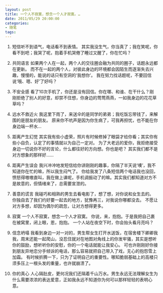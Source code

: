```yaml
---
layout: post
title: 一个人不寂寞，想念一个人才寂寞。…
date: 2011/05/29 20:00:00
categories: 
- 随笔
tags: 
---
```


1. 短信听不到语气，电话看不到表情。 其实我没生气，你当真了；我在笑呢，你看不到吧；我哭了呢，抱着手机哭倦了睡过又醒了，你在忙吗？ 

2. 共同语言 如果两个人在一起，两个人的交往圈会融为共同的圈子，话题永远都在更新。 而不在一起的两个人，对彼此身边的环境都会因陌生而逐渐失去兴趣，慢慢的，能说的话只有空洞的‘我想你’。 我在努力找话题呢，不要回信说‘哦、嗯、好’了好吗？ 

3. 不安全感 看了10次手机了，你还是没有回信。你在哪、和谁、在干什么？刚刚拒绝了别人的好意，却禁不住想，你身边的莺莺燕燕，一如我身边的花花草草吗？ 

4. 远水不救近火 我这里下雨了，来送伞的是同学的弟弟；我吃饭忘带钱了，来解围的是朋友的朋友。 原来你不吭声是因为你生病了，可我再担忧，也不能在你身边端一杯水… 

5. 距离产生幻觉 其实我有些小虚荣，照片有时候修掉了眼袋才给你看；其实你有些小自负，认定了的事情就以为自己一定对。 为了大老远的爱你，我拒绝接受身边一切说你不好的言论，什么都往好的方向想。你也是吧？ 其实我们都不是对方想象的那样好…… 

6. 距离产生误会 我兴冲冲地发短信给你讲刚刚的趣事，你隔了半天说‘噢’，我不知道你在忙的嘛，所以我生闷气了。 你给我发了八条短信两个电话我也没回，愤怒得嗷嗷直叫，我在做上课呢，手机调振动了的嘛。其实我们都知道对方不是故意的，但情绪来了，总需要宣泄的。 

7. 善意的谎言 我碰巧和相熟的男生去看电影了，想了想，对你说和女生去的。 你独自去了我们约好要一起去的地方，犹豫再三，对我说你哪都没去。 不愿让对方多想，却因为偶尔的疏忽，让对方想得更多。 

8. 寂寞 一个人不寂寞，想念一个人才寂寞。 你说，来，抱抱。于是我把自己裹在被窝里，闭上眼，恩，抱抱。 一个人站在夜空下时，你会抬头看月亮吗？ 

9. 信念坍塌 我看到身边一对一对的，男生帮女生打开水送饭，在宿舍楼下卿卿我我，周末还能一起爬山，没忍住就对在地图对角线上的你发牢骚，其实是想听你的鼓励，想听听你的安慰，你的一个电话就能让我安心。 可也许刚刚好你接到朋友异地恋分手倾诉的电话，那么容易就把自己带入了戏，无心的抱怨雪上加霜。 有时候折腾一下，只为了证明自己的重要性。哪知脆弱基础上的高楼只须多压上一根头发的重量，也许就崩溃了。 

10. 你的真心 人心隔肚皮，更何况我们还隔着千山万水。男生永远无法理解女生为什么需要浓浓的表达爱意，正如我永远不知道你为何可以那样轻轻的表明心意。

